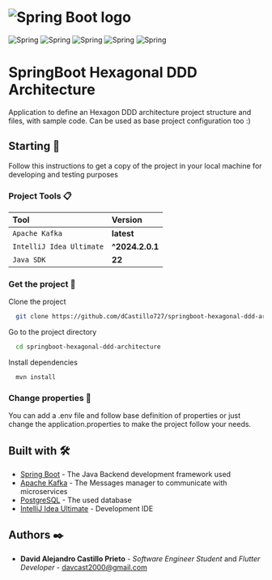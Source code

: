 # ![Spring Boot logo]
![Spring](https://img.shields.io/badge/spring-6DB33F.svg?style=for-the-badge&logo=spring&logoColor=white)
![Spring](https://img.shields.io/badge/spring%20boot-6DB33F.svg?style=for-the-badge&logo=springboot&logoColor=white)
![Spring](https://img.shields.io/badge/spring%20security-7DB33F.svg?style=for-the-badge&logo=springsecurity&logoColor=white)
![Spring](https://img.shields.io/badge/apache%20kafka-%231F20.svg?style=for-the-badge&logo=apachekafka&logoColor=white)
![Spring](https://img.shields.io/badge/postgresql-4169E1.svg?style=for-the-badge&logo=postgresql&logoColor=white)

# SpringBoot Hexagonal DDD Architecture
Application to define an Hexagon DDD architecture project structure and files, with sample code. Can be used as 
base project configuration too :)

## Starting 💫
Follow this instructions to get a copy of the project in your local machine for developing and testing purposes

### Project Tools 📋
| Tool                     | Version            |
|:-------------------------|:-------------------|
| `Apache Kafka`           | **latest**         |
| `IntelliJ Idea Ultimate` | **^2024.2.0.1**    |
| `Java SDK`               | **22**             |

### Get the project 🔧
Clone the project
```bash
  git clone https://github.com/dCastillo727/springboot-hexagonal-ddd-architecture.git
```

Go to the project directory
```bash
  cd springboot-hexagonal-ddd-architecture
```

Install dependencies
```bash
  mvn install
```

### Change properties 📌
You can add a .env file and follow base definition of properties or just change the application.properties to make
the project follow your needs.

## Built with 🛠️
* [Spring Boot](https://spring.io/projects/spring-boot) - The Java Backend development framework used
* [Apache Kafka](https://kafka.apache.org) - The Messages manager to communicate with microservices
* [PostgreSQL](https://www.postgresql.org) - The used database
* [IntelliJ Idea Ultimate](https://www.jetbrains.com/idea/) - Development IDE

## Authors ✒️
* **David Alejandro Castillo Prieto** - *Software Engineer Student* and *Flutter Developer* - [davcast2000@gmail.com](davcast2000@gmail.com)

[Spring Boot logo]: https://media.licdn.com/dms/image/D4D12AQFscCu_T0xB3A/article-cover_image-shrink_600_2000/0/1688794846091?e=2147483647&v=beta&t=W6FiJ_ZGjTh79I8xtLZZ8_-zu58OQb-fcB3cNbc2dZw
